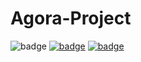 # Agora-Project
<img src="https://img.shields.io/badge/dynamic/json?color=099dfd&amp;label=Agora-RTC&amp;query=%24.usage&amp;url=https%3A%2F%2Fconsole-open-staging.agoralab.co%2Fopen-api%2Fv1%2Fbadge%2Fproject%2F7be6ad89b7392ef4b3fbb5398eee5f21%3A847fdd0db89ed13f74" alt="badge">
<a href="https://agora.io" target="_blank"><img src="https://img.shields.io/badge/dynamic/json?color=099dfd&labelColor=002550&style=flat-square&cacheSeconds=360000&label=Agora-RTC&query=%24.usage&url=https%3A%2F%2Fconsole-open-staging.agoralab.co%2Fopen-api%2Fv1%2Fbadge%2Fproject%2F4c40e98d170694ca58067de6dcffc586%3A3ac20fe38b3d9cef71&link=https%3A%2F%2Fagora.io" alt="badge" /></a>
<a href="https://agora.io"><img src="https://img.shields.io/badge/dynamic/json?color=099dfd&labelColor=002550&style=flat-square&cacheSeconds=60&label=Agora-RTC&query=%24.usage&url=https%3A%2F%2Fconsole-open-staging.agoralab.co%2Fopen-api%2Fv1%2Fbadge%2Fproject%2F62b8ee1fd02de4cfa2bf4c129d98ddc8%3A3090d50aec2f67469c&link=https%3A%2F%2Fagora.io" alt="badge" /></a>

